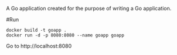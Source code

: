 A Go application created for the purpose of writing a Go application.

#Run

```
docker build -t goapp .
docker run -d -p 8080:8080 --name goapp goapp
```

Go to http://localhost:8080